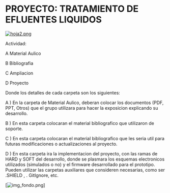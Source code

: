 
# PROYECTO: TRATAMIENTO DE EFLUENTES LIQUIDOS
[![hoja2.png](https://i.postimg.cc/hP0MfL1q/hoja2.png)](https://postimg.cc/D881NbNC)

Actividad:

A Material Aulico

B Bibliografia

C Ampliacion

D Proyecto

Donde los detalles de cada carpeta son los siguientes:


A ) En la carpeta de Material Aulico, deberan colocar los documentos (PDF, PPT, Otros) que el grupo utilizara para hacer la exposicion explicando su desarrollo.

B ) En esta carpeta colocaran el material bibliografico que utilizaron de soporte.

C ) En esta carpeta colocaran el material bibliografico que les seria util para futuras modificaciones o actualizaciones al proyecto.

D ) En esta carpeta ira la implementacion del proyecto, con las ramas de HARD y SOFT del desarrollo, donde se plasmara los esquemas electronicos utilizados (simulados o no) y el firmware desarrollado para el prototipo. Pueden utilizar las carpetas auxiliares que consideren necesarias, como ser .SHIELD , . GitIgnore, etc.

[![img_fondo.png](https://github.com/ISPC-TST-Electronica-Microcontrolada/Grupo8/blob/main/Proyecto-Imposible/B-Bibliografia/img_fondo.png)]

